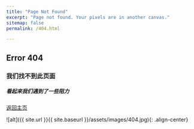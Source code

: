 ```yaml
---
title: "Page Not Found"
excerpt: "Page not found. Your pixels are in another canvas."
sitemap: false
permalink: /404.html

---
```

## Error 404
### 我们找不到此页面
##### 看起来我们遇到了一些阻力  

[返回主页][link]

![alt]({{ site.url }}{{ site.baseurl }}/assets/images/404.jpg){: .align-center}  

[link]:https://smuscl.org/

